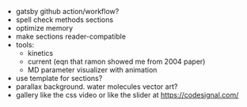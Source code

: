 - gatsby github action/workflow?
- spell check methods sections
- optimize memory
- make sections reader-compatible
- tools:
  - kinetics
  - current (eqn that ramon showed me from 2004 paper)
  - MD parameter visualizer with animation
- use template for sections?
- parallax background. water molecules vector art?
- gallery like the css video or like the slider at https://codesignal.com/
